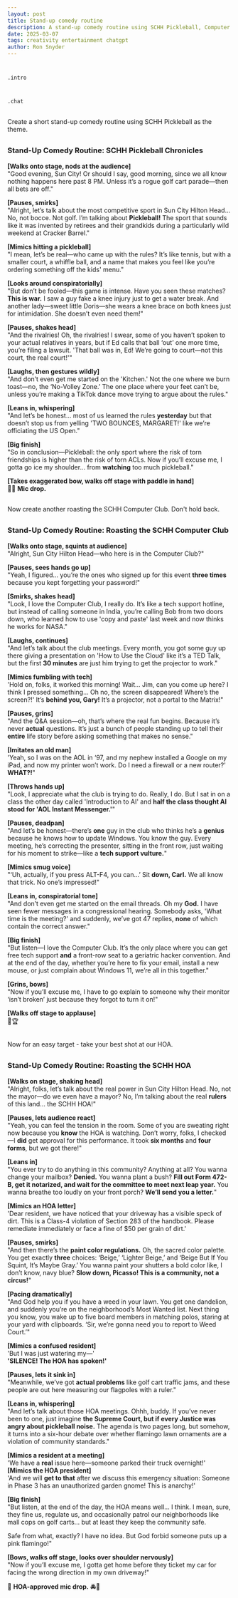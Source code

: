 ```yaml
---
layout: post
title: Stand-up comedy routine
description: A stand-up comedy routine using SCHH Pickleball, Computer Club, and HOA as targets. Ouch!
date: 2025-03-07
tags: creativity entertainment chatgpt
author: Ron Snyder
---
```


#
`.intro`

#
`.chat`

##

Create a short stand-up comedy routine using SCHH Pickleball as the theme.

##

### **Stand-Up Comedy Routine: SCHH Pickleball Chronicles**  

**[Walks onto stage, nods at the audience]**  
"Good evening, Sun City! Or should I say, good morning, since we all know nothing happens here past 8 PM. Unless it’s a rogue golf cart parade—then all bets are off."  

**[Pauses, smirks]**  
"Alright, let’s talk about the most competitive sport in Sun City Hilton Head… No, not bocce. Not golf. I’m talking about **Pickleball!** The sport that sounds like it was invented by retirees and their grandkids during a particularly wild weekend at Cracker Barrel."  

**[Mimics hitting a pickleball]**  
"I mean, let’s be real—who came up with the rules? It’s like tennis, but with a smaller court, a whiffle ball, and a name that makes you feel like you’re ordering something off the kids' menu."  

**[Looks around conspiratorially]**  
"But don’t be fooled—this game is intense. Have you seen these matches? **This is war.** I saw a guy fake a knee injury just to get a water break. And another lady—sweet little Doris—she wears a knee brace on both knees just for intimidation. She doesn’t even need them!"  

**[Pauses, shakes head]**  
"And the rivalries! Oh, the rivalries! I swear, some of you haven’t spoken to your actual relatives in years, but if Ed calls that ball ‘out’ one more time, you’re filing a lawsuit. 'That ball was in, Ed! We’re going to court—not this court, the real court!'"  

**[Laughs, then gestures wildly]**  
"And don’t even get me started on the 'Kitchen.' Not the one where we burn toast—no, the ‘No-Volley Zone.’ The one place where your feet can’t be, unless you’re making a TikTok dance move trying to argue about the rules."  

**[Leans in, whispering]**  
"And let’s be honest… most of us learned the rules **yesterday** but that doesn’t stop us from yelling 'TWO BOUNCES, MARGARET!' like we’re officiating the US Open."  

**[Big finish]**  
"So in conclusion—Pickleball: the only sport where the risk of torn friendships is higher than the risk of torn ACLs. Now if you’ll excuse me, I gotta go ice my shoulder… from **watching** too much pickleball."  

**[Takes exaggerated bow, walks off stage with paddle in hand]**  
🏓🎤 **Mic drop.**

##

Now create another roasting the SCHH Computer Club.  Don't hold back.

##

### **Stand-Up Comedy Routine: Roasting the SCHH Computer Club**  

**[Walks onto stage, squints at audience]**  
"Alright, Sun City Hilton Head—who here is in the Computer Club?"  

**[Pauses, sees hands go up]**  
"Yeah, I figured… you’re the ones who signed up for this event **three times** because you kept forgetting your password!"  

**[Smirks, shakes head]**  
"Look, I love the Computer Club, I really do. It’s like a tech support hotline, but instead of calling someone in India, you’re calling Bob from two doors down, who learned how to use 'copy and paste' last week and now thinks he works for NASA."  

**[Laughs, continues]**  
"And let’s talk about the club meetings. Every month, you got some guy up there giving a presentation on 'How to Use the Cloud' like it’s a TED Talk, but the first **30 minutes** are just him trying to get the projector to work."  

**[Mimics fumbling with tech]**  
'Hold on, folks, it worked this morning! Wait… Jim, can you come up here? I think I pressed something… Oh no, the screen disappeared! Where’s the screen?!' It’s **behind you, Gary!** It’s a projector, not a portal to the Matrix!"  

**[Pauses, grins]**  
"And the Q&A session—oh, that’s where the real fun begins. Because it’s never **actual** questions. It’s just a bunch of people standing up to tell their **entire** life story before asking something that makes no sense."  

**[Imitates an old man]**  
'Yeah, so I was on the AOL in ‘97, and my nephew installed a Google on my iPad, and now my printer won’t work. Do I need a firewall or a new router?' **WHAT?!**"  

**[Throws hands up]**  
"Look, I appreciate what the club is trying to do. Really, I do. But I sat in on a class the other day called 'Introduction to AI' and **half the class thought AI stood for 'AOL Instant Messenger.'**"  

**[Pauses, deadpan]**  
"And let’s be honest—there’s **one** guy in the club who thinks he’s a **genius** because he knows how to update Windows. You know the guy. Every meeting, he’s correcting the presenter, sitting in the front row, just waiting for his moment to strike—like a **tech support vulture.**"  

**[Mimics smug voice]**  
"‘Uh, actually, if you press ALT-F4, you can…’ Sit **down, Carl.** We all know that trick. No one’s impressed!"  

**[Leans in, conspiratorial tone]**  
"And don’t even get me started on the email threads. Oh my **God.** I have seen fewer messages in a congressional hearing. Somebody asks, 'What time is the meeting?' and suddenly, we’ve got 47 replies, **none** of which contain the correct answer."  

**[Big finish]**  
"But listen—I love the Computer Club. It’s the only place where you can get free tech support **and** a front-row seat to a geriatric hacker convention. And at the end of the day, whether you’re here to fix your email, install a new mouse, or just complain about Windows 11, we’re all in this together."  

**[Grins, bows]**  
"Now if you’ll excuse me, I have to go explain to someone why their monitor ‘isn’t broken’ just because they forgot to turn it on!"  

**[Walks off stage to applause]**  
🎤🏆

##

Now for an easy target - take your best shot at our HOA.

##

### **Stand-Up Comedy Routine: Roasting the SCHH HOA**  

**[Walks on stage, shaking head]**  
"Alright, folks, let’s talk about the real power in Sun City Hilton Head. No, not the mayor—do we even have a mayor? No, I’m talking about the real **rulers** of this land… the SCHH HOA!"  

**[Pauses, lets audience react]**  
"Yeah, you can feel the tension in the room. Some of you are sweating right now because you **know** the HOA is watching. Don’t worry, folks, I checked—I **did** get approval for this performance. It took **six months** and **four forms**, but we got there!"  

**[Leans in]**  
"You ever try to do anything in this community? Anything at all? You wanna change your mailbox? **Denied.** You wanna plant a bush? **Fill out Form 472-B, get it notarized, and wait for the committee to meet next leap year.** You wanna breathe too loudly on your front porch? **We’ll send you a letter.**"  

**[Mimics an HOA letter]**  
'Dear resident, we have noticed that your driveway has a visible speck of dirt. This is a Class-4 violation of Section 283 of the handbook. Please remediate immediately or face a fine of $50 per grain of dirt.'  

**[Pauses, smirks]**  
"And then there’s the **paint color regulations.** Oh, the sacred color palette. You get exactly **three** choices: ‘Beige,’ ‘Lighter Beige,’ and ‘Beige But If You Squint, It’s Maybe Gray.’ You wanna paint your shutters a bold color like, I don’t know, navy blue? **Slow down, Picasso! This is a community, not a circus!**"  

**[Pacing dramatically]**  
"And God help you if you have a weed in your lawn. You get one dandelion, and suddenly you’re on the neighborhood’s Most Wanted list. Next thing you know, you wake up to five board members in matching polos, staring at your yard with clipboards. ‘Sir, we’re gonna need you to report to Weed Court.’"  

**[Mimics a confused resident]**  
'But I was just watering my—'  
**'SILENCE! The HOA has spoken!'**  

**[Pauses, lets it sink in]**  
"Meanwhile, we’ve got **actual problems** like golf cart traffic jams, and these people are out here measuring our flagpoles with a ruler."  

**[Leans in, whispering]**  
"And let’s talk about those HOA meetings. Ohhh, buddy. If you’ve never been to one, just imagine **the Supreme Court, but if every Justice was angry about pickleball noise.** The agenda is two pages long, but somehow, it turns into a six-hour debate over whether flamingo lawn ornaments are a violation of community standards."  

**[Mimics a resident at a meeting]**  
'We have a **real** issue here—someone parked their truck overnight!'  
**[Mimics the HOA president]**  
'And we will **get to that** after we discuss this emergency situation: Someone in Phase 3 has an unauthorized garden gnome! This is anarchy!'  

**[Big finish]**  
"But listen, at the end of the day, the HOA means well… I think. I mean, sure, they fine us, regulate us, and occasionally patrol our neighborhoods like mall cops on golf carts… but at least they keep the community safe.  

Safe from what, exactly? I have no idea. But God forbid someone puts up a pink flamingo!"  

**[Bows, walks off stage, looks over shoulder nervously]**  
"Now if you’ll excuse me, I gotta get home before they ticket my car for facing the wrong direction in my own driveway!"  

🎤 **HOA-approved mic drop.** 🚔🏡